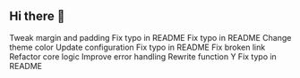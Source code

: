 ## Hi there 👋

<!--
**Christopher-Rozruch/Christopher-Rozruch** is a ✨ _special_ ✨ repository because its `README.md` (this file) appears on your GitHub profile.

Here are some ideas to get you started:

- 🔭 I’m currently working on ...
- 🌱 I’m currently learning ...
- 👯 I’m looking to collaborate on ...
- 🤔 I’m looking for help with ...
- 💬 Ask me about ...
- 📫 How to reach me: ...
- 😄 Pronouns: ...
- ⚡ Fun fact: ...
-->
Tweak margin and padding
Fix typo in README
Fix typo in README
Change theme color
Update configuration
Fix typo in README
Fix broken link
Refactor core logic
Improve error handling
Rewrite function Y
Fix typo in README
